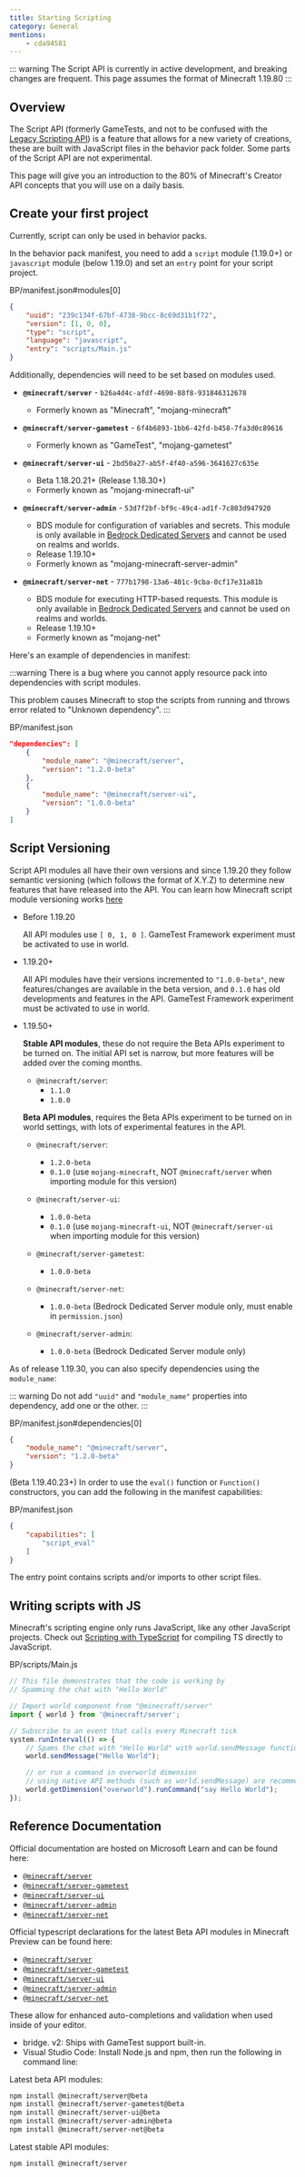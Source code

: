 ```yaml
---
title: Starting Scripting
category: General
mentions:
    - cda94581
---
```


::: warning
The Script API is currently in active development, and breaking changes are frequent. This page assumes the format of Minecraft 1.19.80
:::

## Overview

The Script API (formerly GameTests, and not to be confused with the [Legacy Scripting API](/scripting/scripting-intro)) is a feature that allows for a new variety of creations, these are built with JavaScript files in the behavior pack folder. Some parts of the Script API are not experimental.

This page will give you an introduction to the 80% of Minecraft's Creator API concepts that you will use on a daily basis.

## Create your first project

Currently, script can only be used in behavior packs.

In the behavior pack manifest, you need to add a `script` module (1.19.0+) or `javascript` module (below 1.19.0) and set an `entry` point for your script project.

<CodeHeader>BP/manifest.json#modules[0]</CodeHeader>

```json
{
	"uuid": "239c134f-67bf-4738-9bcc-8c69d31b1f72",
	"version": [1, 0, 0],
	"type": "script",
	"language": "javascript",
	"entry": "scripts/Main.js"
}
```

Additionally, dependencies will need to be set based on modules used.

-	**`@minecraft/server`** - `b26a4d4c-afdf-4690-88f8-931846312678`
	-	Formerly known as "Minecraft", "mojang-minecraft"

-	**`@minecraft/server-gametest`** - `6f4b6893-1bb6-42fd-b458-7fa3d0c89616`
	-	Formerly known as "GameTest", "mojang-gametest"

-	**`@minecraft/server-ui`** - `2bd50a27-ab5f-4f40-a596-3641627c635e`
	-	Beta 1.18.20.21+ (Release 1.18.30+)
	-	Formerly known as "mojang-minecraft-ui"

-	**`@minecraft/server-admin`** - `53d7f2bf-bf9c-49c4-ad1f-7c803d947920`
	-	BDS module for configuration of variables and secrets. This module is only available in [Bedrock Dedicated Servers](https://www.minecraft.net/en-us/download/server/bedrock) and cannot be used on realms and worlds.
	-	Release 1.19.10+
	-	Formerly known as "mojang-minecraft-server-admin"

-	**`@minecraft/server-net`** - `777b1798-13a6-401c-9cba-0cf17e31a81b`
	-	BDS module for executing HTTP-based requests. This module is only available in [Bedrock Dedicated Servers](https://www.minecraft.net/en-us/download/server/bedrock) and cannot be used on realms and worlds.
	-	Release 1.19.10+
	-	Formerly known as "mojang-net"

Here's an example of dependencies in manifest:

:::warning
There is a bug where you cannot apply resource pack into dependencies with script modules.

This problem causes Minecraft to stop the scripts from running and throws error related to "Unknown dependency". 
:::

<CodeHeader>BP/manifest.json</CodeHeader>

```json
"dependencies": [
	{
		"module_name": "@minecraft/server",
		"version": "1.2.0-beta"
	},
	{
		"module_name": "@minecraft/server-ui",
		"version": "1.0.0-beta"
	}
]
```

## Script Versioning

Script API modules all have their own versions and since 1.19.20 they follow semantic versioning (which follows the format of X.Y.Z) to determine new features that have released into the API. You can learn how Minecraft script module versioning works [here](https://learn.microsoft.com/en-us/minecraft/creator/documents/scriptversioning)

-   Before 1.19.20
	
	All API modules use `[ 0, 1, 0 ]`. GameTest Framework experiment must be activated to use in world.

-	1.19.20+
	
	All API modules have their versions incremented to `"1.0.0-beta"`, new features/changes are available in the beta version, and `0.1.0` has old developments and features in the API. GameTest Framework experiment must be activated to use in world.

-   1.19.50+
	
	**Stable API modules**, these do not require the Beta APIs experiment to be turned on. The initial API set is narrow, but more features will be added over the coming months.

	-	`@minecraft/server`:
		-	`1.1.0`
		- `1.0.0`

	**Beta API modules**, requires the Beta APIs experiment to be turned on in world settings, with lots of experimental features in the API.
	
	-	`@minecraft/server`:
		-	`1.2.0-beta`
		-	`0.1.0` (use `mojang-minecraft`, NOT `@minecraft/server` when importing module for this version)

	-	`@minecraft/server-ui`:
		-	`1.0.0-beta`
		-	`0.1.0` (use `mojang-minecraft-ui`, NOT `@minecraft/server-ui` when importing module for this version)
		
	-	`@minecraft/server-gametest`:
		-	`1.0.0-beta`

	-	`@minecraft/server-net`:
		-	`1.0.0-beta` (Bedrock Dedicated Server module only, must enable in `permission.json`)

	-	`@minecraft/server-admin`:
		-	`1.0.0-beta` (Bedrock Dedicated Server module only)

As of release 1.19.30, you can also specify dependencies using the `module_name`:

::: warning
Do not add `"uuid"` and `"module_name"` properties into dependency, add one or the other.
:::

<CodeHeader>BP/manifest.json#dependencies[0]</CodeHeader>

```json
{
	"module_name": "@minecraft/server",
	"version": "1.2.0-beta"
}
```

(Beta 1.19.40.23+) In order to use the `eval()` function or `Function()` constructors, you can add the following in the manifest capabilities:

<CodeHeader>BP/manifest.json</CodeHeader>

```json
{
	"capabilities": [
		"script_eval"
	]
}
```

The entry point contains scripts and/or imports to other script files.

## Writing scripts with JS

Minecraft's scripting engine only runs JavaScript, like any other JavaScript projects. Check out [Scripting with TypeScript](./typescript#script-api) for compiling TS directly to JavaScript.

<CodeHeader>BP/scripts/Main.js</CodeHeader>

```js
// This file demonstrates that the code is working by
// Spamming the chat with "Hello World"

// Import world component from "@minecraft/server"
import { world } from '@minecraft/server';

// Subscribe to an event that calls every Minecraft tick
system.runInterval(() => {
	// Spams the chat with "Hello World" with world.sendMessage function in API
	world.sendMessage("Hello World");

	// or run a command in overworld dimension
	// using native API methods (such as world.sendMessage) are recommended whenever possible.
	world.getDimension("overworld").runCommand("say Hello World");
});
```

## Reference Documentation

Official documentation are hosted on Microsoft Learn and can be found here:

-	[`@minecraft/server`](https://learn.microsoft.com/minecraft/creator/scriptapi/mojang-minecraft/mojang-minecraft)
-   [`@minecraft/server-gametest`](https://learn.microsoft.com/minecraft/creator/scriptapi/mojang-gametest/mojang-gametest)
-   [`@minecraft/server-ui`](https://learn.microsoft.com/minecraft/creator/scriptapi/mojang-minecraft-ui/mojang-minecraft-ui)
-   [`@minecraft/server-admin`](https://learn.microsoft.com/minecraft/creator/scriptapi/mojang-minecraft-server-admin/mojang-minecraft-server-admin)
-   [`@minecraft/server-net`](https://learn.microsoft.com/minecraft/creator/scriptapi/mojang-net/mojang-net)

Official typescript declarations for the latest Beta API modules in Minecraft Preview can be found here:

-   [`@minecraft/server`](https://www.npmjs.com/package/@minecraft/server/v/beta)
-   [`@minecraft/server-gametest`](https://www.npmjs.com/package/@minecraft/server-gametest/v/beta)
-   [`@minecraft/server-ui`](https://www.npmjs.com/package/@minecraft/server-ui/v/beta)
-   [`@minecraft/server-admin`](https://www.npmjs.com/package/@minecraft/server-admin/v/beta)
-   [`@minecraft/server-net`](https://www.npmjs.com/package/@minecraft/server-net/v/beta)

These allow for enhanced auto-completions and validation when used inside of your editor.

-   bridge. v2: Ships with GameTest support built-in.
-   Visual Studio Code: Install Node.js and npm, then run the following in command line:

Latest beta API modules:

```bash
npm install @minecraft/server@beta
npm install @minecraft/server-gametest@beta
npm install @minecraft/server-ui@beta
npm install @minecraft/server-admin@beta
npm install @minecraft/server-net@beta
```

Latest stable API modules:

```bash
npm install @minecraft/server
```
